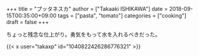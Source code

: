 +++
title = "プッタネスカ"
author = ["Takaaki ISHIKAWA"]
date = 2018-09-15T00:35:00+09:00
tags = ["pasta", "tomato"]
categories = ["cooking"]
draft = false
+++

ちょっと残念な仕上がり。勇気をもって水を入れるべきだった。  

{{< x user="takaxp" id="1040822426286776321" >}}
